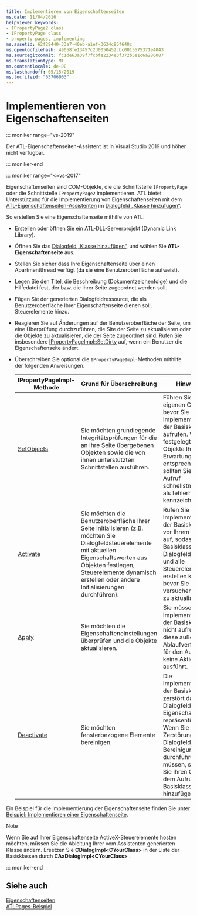 ```yaml
---
title: Implementieren von Eigenschaftenseiten
ms.date: 11/04/2016
helpviewer_keywords:
- IPropertyPage2 class
- IPropertyPage class
- property pages, implementing
ms.assetid: 62f29440-33a7-40eb-a1ef-3634c95f640c
ms.openlocfilehash: 49058fe13457c2d0050452cbc0015575371e4043
ms.sourcegitcommit: fc1de63a39f7fcbfe2234e3f372b5e1c6a286087
ms.translationtype: MT
ms.contentlocale: de-DE
ms.lasthandoff: 05/15/2019
ms.locfileid: "65706903"
---
```

# <a name="implementing-property-pages"></a>Implementieren von Eigenschaftenseiten

::: moniker range="vs-2019"

Der ATL-Eigenschaftenseiten-Assistent ist in Visual Studio 2019 und höher nicht verfügbar.

::: moniker-end

::: moniker range="<=vs-2017"

Eigenschaftenseiten sind COM-Objekte, die die Schnittstelle `IPropertyPage` oder die Schnittstelle `IPropertyPage2` implementieren. ATL bietet Unterstützung für die Implementierung von Eigenschaftenseiten mit dem [ATL-Eigenschaftenseiten-Assistenten](../atl/reference/atl-property-page-wizard.md) im [Dialogfeld „Klasse hinzufügen“](../ide/add-class-dialog-box.md).

So erstellen Sie eine Eigenschaftenseite mithilfe von ATL:

- Erstellen oder öffnen Sie ein ATL-DLL-Serverprojekt (Dynamic Link Library).

- Öffnen Sie das [Dialogfeld „Klasse hinzufügen“](../ide/add-class-dialog-box.md), und wählen Sie **ATL-Eigenschaftenseite** aus.

- Stellen Sie sicher dass Ihre Eigenschaftenseite über einen Apartmentthread verfügt (da sie eine Benutzeroberfläche aufweist).

- Legen Sie den Titel, die Beschreibung (Dokumentzeichenfolge) und die Hilfedatei fest, der bzw. die Ihrer Seite zugeordnet werden soll.

- Fügen Sie der generierten Dialogfeldressource, die als Benutzeroberfläche Ihrer Eigenschaftenseite dienen soll, Steuerelemente hinzu.

- Reagieren Sie auf Änderungen auf der Benutzeroberfläche der Seite, um eine Überprüfung durchzuführen, die Site der Seite zu aktualisieren oder die Objekte zu aktualisieren, die der Seite zugeordnet sind. Rufen Sie insbesondere [IPropertyPageImpl::SetDirty](../atl/reference/ipropertypageimpl-class.md#setdirty) auf, wenn ein Benutzer die Eigenschaftenseite ändert.

- Überschreiben Sie optional die `IPropertyPageImpl`-Methoden mithilfe der folgenden Anweisungen.

   |IPropertyPageImpl-Methode|Grund für Überschreibung|Hinweise|
   |------------------------------|----------------------------------|-----------|
   |[SetObjects](../atl/reference/ipropertypageimpl-class.md#setobjects)|Sie möchten grundlegende Integritätsprüfungen für die an Ihre Seite übergebenen Objekten sowie die von ihnen unterstützten Schnittstellen ausführen.|Führen Sie Ihren eigenen Code aus, bevor Sie die Implementierung der Basisklasse aufrufen. Wenn die festgelegten Objekte Ihren Erwartungen nicht entsprechen, sollten Sie den Aufruf schnellstmöglich als fehlerhaft kennzeichnen.|
   |[Activate](../atl/reference/ipropertypageimpl-class.md#activate)|Sie möchten die Benutzeroberfläche Ihrer Seite initialisieren (z.B. möchten Sie Dialogfeldsteuerelemente mit aktuellen Eigenschaftswerten aus Objekten festlegen, Steuerelemente dynamisch erstellen oder andere Initialisierungen durchführen).|Rufen Sie die Implementierung der Basisklasse vor Ihrem Code auf, sodass die Basisklasse das Dialogfeldfenster und alle Steuerelemente erstellen kann, bevor Sie versuchen, diese zu aktualisieren.|
   |[Apply](../atl/reference/ipropertypageimpl-class.md#apply)|Sie möchten die Eigenschafteneinstellungen überprüfen und die Objekte aktualisieren.|Sie müssen die Implementierung der Basisklasse nicht aufrufen, da diese außer der Ablaufverfolgung für den Aufruf keine Aktionen ausführt.|
   |[Deactivate](../atl/reference/ipropertypageimpl-class.md#deactivate)|Sie möchten fensterbezogene Elemente bereinigen.|Die Implementierung der Basisklasse zerstört das Dialogfeld, das die Eigenschaftenseite repräsentiert. Wenn Sie vor der Zerstörung des Dialogfelds eine Bereinigung durchführen müssen, sollten Sie Ihren Code vor dem Aufruf der Basisklasse hinzufügen.|

Ein Beispiel für die Implementierung der Eigenschaftenseite finden Sie unter [Beispiel: Implementieren einer Eigenschaftenseite](../atl/example-implementing-a-property-page.md).

> [!NOTE]
> Wenn Sie auf Ihrer Eigenschaftenseite ActiveX-Steuerelemente hosten möchten, müssen Sie die Ableitung Ihrer vom Assistenten generierten Klasse ändern. Ersetzen Sie **CDialogImpl\<CYourClass>** in der Liste der Basisklassen durch **CAxDialogImpl\<CYourClass>** .

::: moniker-end

## <a name="see-also"></a>Siehe auch

[Eigenschaftenseiten](../atl/atl-com-property-pages.md)<br/>
[ATLPages-Beispiel](../overview/visual-cpp-samples.md)
